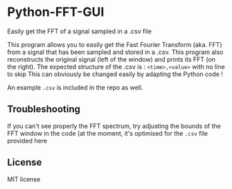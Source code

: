 # Python-FFT-GUI
Easily get the FFT of a signal sampled in a .csv file

This program allows you to easily get the Fast Fourier Transform (aka. FFT) from a signal that has been sampled and stored in a .csv.
This program also reconstructs the original signal (left of the window) and prints its FFT (on the right).
The expected structure of the .csv is : `<time>,<value>` with no line to skip
This can obviously be changed easily by adapting the Python code !

An example `.csv` is included in the repo as well.

## Troubleshooting
If you can't see properly the FFT spectrum, try adjusting the bounds of the FFT window in the code (at the moment, it's optimised for the `.csv` file provided here

## License
MIT license
